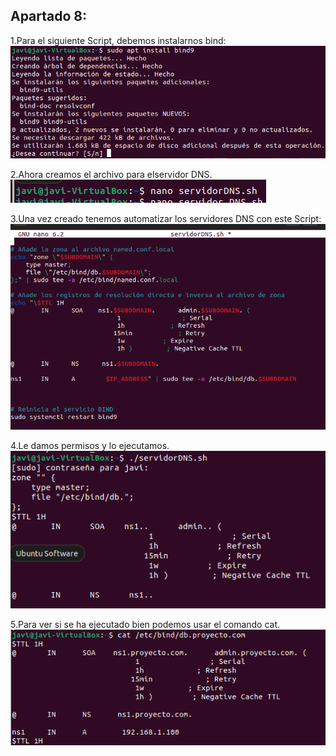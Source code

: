 ## Apartado 8:
1.Para el siguiente Script, debemos instalarnos bind:  
![Texto alternativo](./Fotos/e8/f8-1.png)

2.Ahora creamos el archivo para elservidor DNS.  
![Texto alternativo](./Fotos/e8/f8-2.png)

3.Una vez creado tenemos automatizar los servidores DNS con este Script:  
![Texto alternativo](./Fotos/e8/f8-3.png)

4.Le damos permisos y lo ejecutamos.  
![Texto alternativo](./Fotos/e8/f8-4.png)

5.Para ver si se ha ejecutado bien podemos usar el comando cat.  
![Texto alternativo](./Fotos/e8/f8-5.png)





